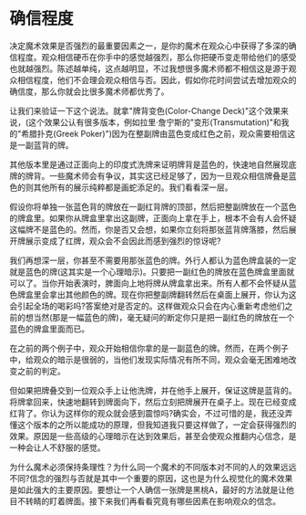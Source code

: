 # 确信程度

决定魔术效果是否强烈的最重要因素之一，是你的魔术在观众心中获得了多深的确信程度。观众相信硬币在你手中的感觉越强烈，那么你把硬币变走带给他们的感受也就越强烈。陈述越单纯，这点越明显，不过我想很多魔术师都不相信这是源于观众相信程度，他们不会理会观众相信与否。因此，假如你花时间尝试去增加观众的确信度，那么你就会比很多魔术师都优秀了。

让我们来验证一下这个说法。就拿"牌背变色(Color-Change Deck)"这个效果来说，(这个效果公认有很多版本，例如拉里·詹宁斯的"变形(Transmutation)"和我的"希腊扑克(Greek Poker)")因为在整副牌由蓝色变成红色之前，观众需要相信这是一副蓝背的牌。

其他版本里是通过正面向上的印度式洗牌来证明牌背是蓝色的，快速地自然展现底牌的牌背。一些魔术师会有争议，其实这已经足够了，因为一旦观众相信牌叠是蓝色的则其他所有的展示纯粹都是画蛇添足的。我们看看深一层。

假设你将单独一张蓝色背的牌放在一副红背牌的顶部，然后把整副牌放在一个蓝色的牌盒里。如果你从牌盒里拿出这副牌，正面向上拿在手上，根本不会有人会怀疑这幅牌不是蓝色的。然而，你是否又会想，如果你立刻将那张蓝背牌落膝，然后展开牌展示变成了红牌，观众会不会因此而感到强烈的惊讶呢?

我们再想深一层，你甚至不需要用那张蓝色的牌。外行人都认为蓝色牌盒装的一定就是蓝色的牌(这其实是一个心理暗示)。只要把一副红色的牌放在蓝色牌盒里面就可以了。当你开始表演时，脾面向上地将牌从牌盒拿出来。所有人都不会怀疑从蓝色牌盒里会拿出其他颜色的牌。现在你把整副牌翻转然后在桌面上展开，你认为这会引起全场的喝彩吗?答案绝对是否定的。这样做观众只会在内心重新考虑他们之前的想当然(那是一幅蓝色的牌)，毫无疑问的断定你只是把一副红色的牌放在一个蓝色的牌盒里面而已。

在之前的两个例子中，观众开始相信你拿的是一副蓝色的牌。然而，在两个例子中，给观众的暗示是很弱的，当他们发现实际情况有所不同，观众会毫无困难地改变之前的判定。

但如果把牌叠交到一位观众手上让他洗牌，并在他手上展开，保证这牌是蓝背的。将牌拿回来，快速地翻转到牌面向下，然后立刻把牌展开在桌子上。现在已经变成红背了。你认为这样你的观众就会感到震惊吗?确实会，不过可惜的是，我还没弄懂这个版本的之所以能成功的原理，但我知道我只要这样做了，一定会获得强烈的效果。原因是一些高级的心理暗示在达到效果后，甚至会使观众推翻内心信念，是一种会让人不舒服的感觉。

为什么魔术必须保持条理性？为什么同一个魔术的不同版本对不同的人的效果远远不同?信念的强烈与否就是其中一个重要的原因，这也是为什么视觉化的魔术效果是如此强大的主要原因。要想让一个人确信一张牌是黑桃A，最好的方法就是让他目不转睛的盯着牌面。接下来我们再看看究竟有哪些因素在影响观众的信念。
